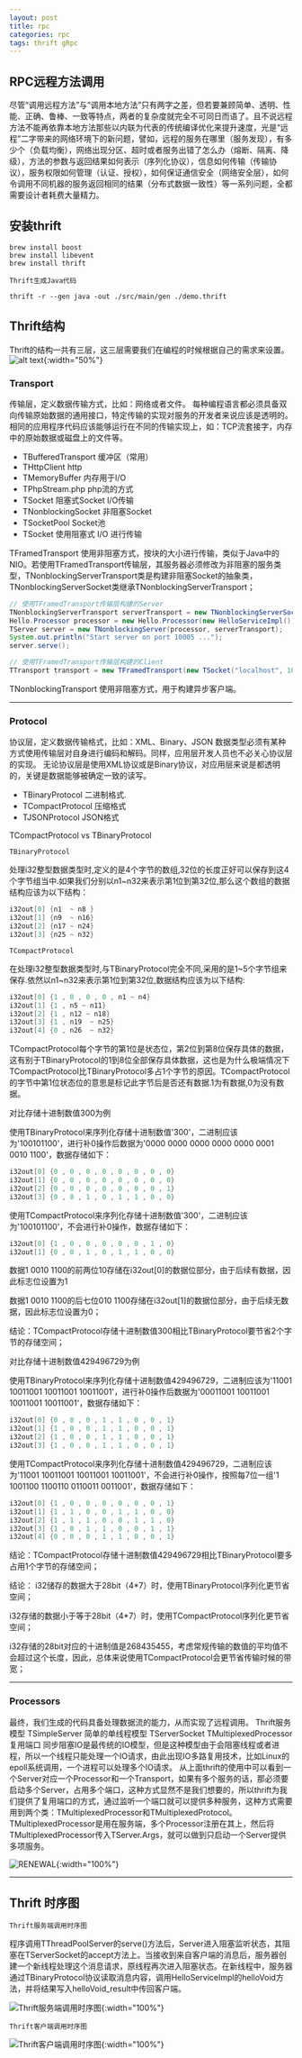 ```yaml
---
layout: post
title: rpc
categories: rpc
tags: thrift gRpc
---
```


## RPC远程方法调用

尽管“调用远程方法”与“调用本地方法”只有两字之差，但若要兼顾简单、透明、性能、正确、鲁棒、一致等特点，两者的复杂度就完全不可同日而语了。且不说远程方法不能再依靠本地方法那些以内联为代表的传统编译优化来提升速度，光是“远程”二字带来的网络环境下的新问题，譬如，远程的服务在哪里（服务发现），有多少个（负载均衡），网络出现分区、超时或者服务出错了怎么办（熔断、隔离、降级），方法的参数与返回结果如何表示（序列化协议），信息如何传输（传输协议），服务权限如何管理（认证、授权），如何保证通信安全（网络安全层），如何令调用不同机器的服务返回相同的结果（分布式数据一致性）等一系列问题，全都需要设计者耗费大量精力。

## 安装thrift

```shell
brew install boost
brew install libevent
brew install thrift
```

`Thrift生成Java代码`

```shell
thrift -r --gen java -out ./src/main/gen ./demo.thrift
```

## Thrift结构

Thrift的结构一共有三层，这三层需要我们在编程的时候根据自己的需求来设置。
![alt text](/assets/img/WX20240305-105926@2x.png){:width="50%"}

### Transport

传输层，定义数据传输方式，比如：网络或者文件。
每种编程语言都必须具备双向传输原始数据的通用接口，特定传输的实现对服务的开发者来说应该是透明的。
相同的应用程序代码应该能够运行在不同的传输实现上，如：TCP流套接字，内存中的原始数据或磁盘上的文件等。

- TBufferedTransport     缓冲区（常用）
- THttpClient            http
- TMemoryBuffer          内存用于I/O
- TPhpStream.php         php流的方式
- TSocket                阻塞式Socket I/O传输
- TNonblockingSocket     非阻塞Socket
- TSocketPool            Socket池
- TSocket                使用阻塞式 I/O 进行传输

TFramedTransport 使用非阻塞方式，按块的大小进行传输，类似于Java中的NIO。若使用TFramedTransport传输层，其服务器必须修改为非阻塞的服务类型，TNonblockingServerTransport类是构建非阻塞Socket的抽象类，TNonblockingServerSocket类继承TNonblockingServerTransport；

```java
// 使用TFramedTransport传输层构建的Server
TNonblockingServerTransport serverTransport = new TNonblockingServerSocket(10005);
Hello.Processor processor = new Hello.Processor(new HelloServiceImpl());
TServer server = new TNonblockingServer(processor, serverTransport);
System.out.println("Start server on port 10005 ...");
server.serve();

// 使用TFramedTransport传输层构建的Client
TTransport transport = new TFramedTransport(new TSocket("localhost", 10005));
```

TNonblockingTransport 使用非阻塞方式，用于构建异步客户端。

---

### Protocol

协议层，定义数据传输格式，比如：XML、Binary、JSON
数据类型必须有某种方式使用传输层对自身进行编码和解码。同样，应用层开发人员也不必关心协议层的实现。
无论协议层是使用XML协议或是Binary协议，对应用层来说是都透明的，关键是数据能够被确定一致的读写。

- TBinaryProtocol        二进制格式.
- TCompactProtocol       压缩格式
- TJSONProtocol          JSON格式

TCompactProtocol vs TBinaryProtocol

`TBinaryProtocol`

处理i32整型数据类型时,定义的是4个字节的数组,32位的长度正好可以保存到这4个字节组当中.如果我们分别以n1~n32来表示第1位到第32位,那么这个数组的数据结构应该为以下结构：

```c
i32out[0] {n1  ~ n8 }
i32out[1] {n9  ~ n16}
i32out[2] {n17 ~ n24}
i32out[3] {n25 ~ n32}
```

`TCompactProtocol`

在处理i32整型数据类型时,与TBinaryProtocol完全不同,采用的是1~5个字节组来保存.依然以n1~n32来表示第1位到第32位,数据结构应该为以下结构:

```c
i32out[0] {1 , 0 , 0 , 0 , n1 ~ n4}
i32out[1] {1 , n5 ~ n11}
i32out[2] {1 , n12 ~ n18}
i32out[3] {1 , n19  ~ n25}
i32out[4] {0 , n26  ~ n32}
```

TCompactProtocol每个字节的第1位是状态位，第2位到第8位保存具体的数据，这有别于TBinaryProtocol的1到8位全部保存具体数据，这也是为什么极端情况下TCompactProtocol比TBinaryProtocol多占1个字节的原因。TCompactProtocol的字节中第1位状态位的意思是标记此字节后是否还有数据.1为有数据,0为没有数据。

对比存储十进制数值300为例

使用TBinaryProtocol来序列化存储十进制数值'300'，二进制应该为'100101100'，进行补0操作后数据为'0000 0000 0000 0000 0000 0001 0010 1100'，数据存储如下：

```c
i32out[0] {0 , 0 , 0 , 0 , 0 , 0 , 0 , 0}
i32out[1] {0 , 0 , 0 , 0 , 0 , 0 , 0 , 0}
i32out[2] {0 , 0 , 0 , 0 , 0 , 0 , 0 , 1}
i32out[3] {0 , 0 , 1 , 0 , 1 , 1 , 0 , 0}
```

使用TCompactProtocol来序列化存储十进制数值'300'，二进制应该为'100101100'，不会进行补0操作，数据存储如下：

```c
i32out[0] {1 , 0 , 0 , 0 , 0 , 0 , 1 , 0}
i32out[1] {0 , 0 , 1 , 0 , 1 , 1 , 0 , 0}
```

数据1 0010 1100的前两位10存储在i32out[0]的数据位部分，由于后续有数据，因此标志位设置为1

数据1 0010 1100的后七位010 1100存储在i32out[1]的数据位部分，由于后续无数据，因此标志位设置为0；

结论：TCompactProtocol存储十进制数值300相比TBinaryProtocol要节省2个字节的存储空间；

对比存储十进制数值429496729为例

使用TBinaryProtocol来序列化存储十进制数值429496729，二进制应该为'11001 10011001 10011001 10011001'，进行补0操作后数据为'00011001 10011001 10011001 10011001'，数据存储如下：

```c
i32out[0] {0 , 0 , 0 , 1 , 1 , 0 , 0 , 1}
i32out[1] {1 , 0 , 0 , 1 , 1 , 0 , 0 , 1}
i32out[2] {1 , 0 , 0 , 1 , 1 , 0 , 0 , 1}
i32out[3] {1 , 0 , 0 , 1 , 1 , 0 , 0 , 1}
```

使用TCompactProtocol来序列化存储十进制数值429496729，二进制应该为'11001 10011001 10011001 10011001'，不会进行补0操作，按照每7位一组'1 1001100 1100110 0110011 0011001'，数据存储如下：

```c
i32out[0] {1 , 0 , 0 , 0 , 0 , 0 , 0 , 1}
i32out[1] {1 , 1 , 0 , 0 , 1 , 1 , 0 , 0}
i32out[2] {1 , 1 , 1 , 0 , 0 , 1 , 1 , 0}
i32out[3] {1 , 0 , 1 , 1 , 0 , 0 , 1 , 1}
i32out[4] {0 , 0 , 0 , 1 , 1 , 0 , 0 , 1}
```

结论：TCompactProtocol存储十进制数值429496729相比TBinaryProtocol要多占用1个字节的存储空间；

结论：
i32储存的数据大于28bit（4*7）时，使用TBinaryProtocol序列化更节省空间；

i32存储的数据小于等于28bit（4*7）时，使用TCompactProtocol序列化更节省空间；

i32存储的28bit对应的十进制值是268435455，考虑常规传输的数值的平均值不会超过这个长度，因此，总体来说使用TCompactProtocol会更节省传输时候的带宽；

---

### Processors

最终，我们生成的代码具备处理数据流的能力，从而实现了远程调用。
Thrift服务模型
TSimpleServer  简单的单线程模型
TServerSocket
TMultiplexedProcessor复用端口
同步阻塞IO是最传统的IO模型，但是这种模型由于会阻塞线程或者进程，所以一个线程只能处理一个IO请求，由此出现IO多路复用技术，比如Linux的epoll系统调用，一个进程可以处理多个IO请求。
从上面thrift的使用中可以看到一个Server对应一个Processor和一个Transport，如果有多个服务的话，那必须要启动多个Server，占用多个端口，这种方式显然不是我们想要的，所以thrift为我们提供了复用端口的方式，通过监听一个端口就可以提供多种服务，这种方式需要用到两个类：TMultiplexedProcessor和TMultiplexedProtocol。TMultiplexedProcessor是用在服务端，多个Processor注册在其上，然后将TMultiplexedProcessor传入TServer.Args，就可以做到只启动一个Server提供多项服务。

![RENEWAL](/assets/img/660c191f-cb3c-4468-9a98-4cb399317fd0.png){:width="100%"}

---

## Thrift 时序图

`Thrift服务端调用时序图`

程序调用TThreadPoolServer的serve()方法后，Server进入阻塞监听状态，其阻塞在TServerSocket的accept方法上。当接收到来自客户端的消息后，服务器创建一个新线程处理这个消息请求，原线程再次进入阻塞状态。在新线程中，服务器通过TBinaryProtocol协议读取消息内容，调用HelloServiceImpl的helloVoid方法，并将结果写入helloVoid_result中传回客户端。

![Thrift服务端调用时序图](/assets/img/b73eb093-f236-4904-9587-36945347f047.png){:width="100%"}

`Thrift客户端调用时序图`

![Thrift客户端调用时序图](/assets/img/06864ce5-1b36-482a-9460-65ddd1c2e41d.png){:width="100%"}
